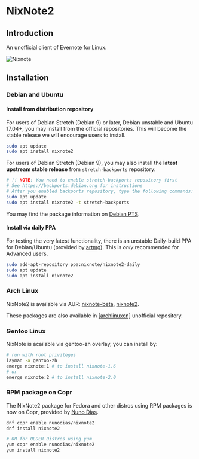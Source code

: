 # NixNote2

## Introduction

An unofficial client of Evernote for Linux.

![Nixnote](screenshot.png)

## Installation

### Debian and Ubuntu

#### Install from distribution repository

For users of Debian Stretch (Debian 9) or later, Debian unstable and Ubuntu 17.04+, you may install
from the official repositories. This will become the stable release we will encourage users to install.

```bash
sudo apt update
sudo apt install nixnote2
```

For users of Debian Stretch (Debian 9), you may also install the
**latest upstream stable release** from `stretch-backports` repository:

```bash
# !! NOTE: You need to enable stretch-backports repository first
# See https://backports.debian.org for instructions
# After you enabled backports repository, type the following commands:
sudo apt update
sudo apt install nixnote2 -t stretch-backports
```

You may find the package information on [Debian PTS](https://tracker.debian.org/pkg/nixnote2).

#### Install via daily PPA

For testing the very latest functionality, there is an unstable Daily-build PPA for Debian/Ubuntu (provided by [artmg](https://github.com/artmg/nixnote2-packaging/wiki)). This is _only_ recommended for Advanced users.

```bash
sudo add-apt-repository ppa:nixnote/nixnote2-daily
sudo apt update
sudo apt install nixnote2
```

### Arch Linux

NixNote2 is available via AUR: [nixnote-beta](https://aur.archlinux.org/packages/nixnote2-git/),
[nixnote2](https://aur.archlinux.org/packages/nixnote2/).

These packages are also available in [[archlinuxcn]](https://www.archlinuxcn.org/archlinux-cn-repo-and-mirror/)
unofficial repository.

### Gentoo Linux

NixNote is acailable via gentoo-zh overlay, you can install by:

```bash
# run with root privileges
layman -a gentoo-zh
emerge nixnote:1 # to install nixnote-1.6
# or
emerge nixnote:2 # to install nixnote-2.0
```

### RPM package on Copr

The NixNote2 package for Fedora and other distros using RPM packages is now on Copr, provided by [Nuno Dias](http://copr-dist-git.fedorainfracloud.org/cgit/nunodias/nixnote2/).

```bash
dnf copr enable nunodias/nixnote2
dnf install nixnote2

# OR for OLDER Distros using yum
yum copr enable nunodias/nixnote2
yum install nixnote2
```
